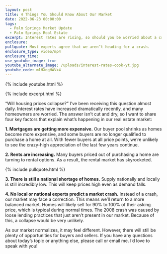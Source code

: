 ```yaml
---
layout: post
title: 4 Things You Should Know About Our Market
date: 2022-06-23 00:00:00
tags:
  - Palm Springs Market Update
  - Palm Springs Real Estate
excerpt: Interest rates are rising, so should you be worried about a crash?
enclosure:
pullquote: Most experts agree that we aren’t heading for a crash.
enclosure_type: video/mp4
enclosure_time:
use_youtube_image: true
youtube_alternate_image: /uploads/interest-rates-cook-yt.jpg
youtube_code: mlHXogHAVx4
---
```

{% include youtube.html %}

{% include excerpt.html %}

“Will housing prices collapse?” I’ve been receiving this question almost daily. Interest rates have increased dramatically recently, and many homeowners are worried. The answer isn’t cut and dry, so I want to share four key factors that explain what’s happening in our real estate market:

**1\. Mortgages are getting more expensive.** Our buyer pool shrinks as homes become more expensive, and some buyers are no longer qualified to purchase a home at all. With fewer buyers at all price points, we’re unlikely to see the crazy-high appreciation of the last few years continue.&nbsp;

**2\. Rents are increasing.** Many buyers priced out of purchasing a home are turning to rental options. As a result, the rental market has skyrocketed.&nbsp;

{% include pullquote.html %}

**3\. There is still a national shortage of homes.** Supply nationally and locally is still incredibly low. This will keep prices high even as demand falls.

**4\. No local or national experts predict a market crash.** Instead of a crash, our market may face a correction. This means we’ll return to a more balanced market. Homes will likely sell for 90% to 100% of their asking price, which is typical during normal times. The 2008 crash was caused by loose lending practices that just aren’t present in our market. Because of this, a collapse would be very unlikely.&nbsp;

As our market normalizes, it may feel different. However, there will still be plenty of opportunities for buyers and sellers. If you have any questions about today’s topic or anything else, please call or email me. I’d love to speak with you\!
